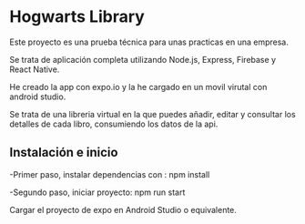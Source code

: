 
# Hogwarts Library

Este proyecto es una prueba técnica para unas practicas en una empresa.

Se trata de aplicación completa utilizando Node.js, Express, Firebase y React Native.

He creado la app con expo.io y la he cargado en un movil virutal con android studio.

Se trata de una libreria virtual en la que puedes añadir, editar y consultar los detalles de cada libro, consumiendo los datos de la api.




## Instalación e inicio

-Primer paso, instalar dependencias con : npm install

-Segundo paso, iniciar proyecto: npm run start

Cargar el proyecto de expo en Android Studio o equivalente.
